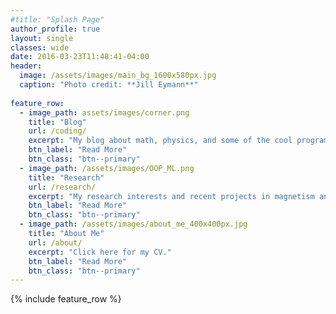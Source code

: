 ```yaml
---
#title: "Splash Page"
author_profile: true
layout: single
classes: wide
date: 2016-03-23T11:48:41-04:00
header:
  image: /assets/images/main_bg_1600x580px.jpg
  caption: "Photo credit: **Jill Eymann**"
  
feature_row:
  - image_path: assets/images/corner.png
    title: "Blog"
    url: /coding/
    excerpt: "My blog about math, physics, and some of the cool programming projects I'm currently working on."
    btn_label: "Read More"
    btn_class: "btn--primary"
  - image_path: /assets/images/OOP_ML.png
    title: "Research"
    url: /research/
    excerpt: "My research interests and recent projects in magnetism and condensed matter."
    btn_label: "Read More"
    btn_class: "btn--primary"
  - image_path: /assets/images/about_me_400x400px.jpg
    title: "About Me"
    url: /about/
    excerpt: "Click here for my CV."
    btn_label: "Read More"
    btn_class: "btn--primary"
---
```


{% include feature_row %}